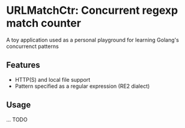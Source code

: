 # URLMatchCtr: Concurrent regexp match counter #
A toy application used as a personal playground for learning Golang's concurrenct patterns

## Features ##
* HTTP(S) and local file support
* Pattern specified as a regular expression (RE2 dialect)

## Usage ##
... TODO